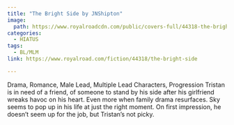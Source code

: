 ```yaml
---
title: "The Bright Side by JNShipton"
image:
  path: https://www.royalroadcdn.com/public/covers-full/44318-the-bright-side.jpg
categories:
  - HIATUS
tags:
  - BL/MLM
link: https://www.royalroad.com/fiction/44318/the-bright-side

---
```

Drama, Romance, Male Lead, Multiple Lead Characters, Progression
Tristan is in need of a friend, of someone to stand by his side after his girlfriend wreaks havoc on his heart. Even more when family drama resurfaces. Sky seems to pop up in his life at just the right moment. On first impression, he doesn’t seem up for the job, but Tristan’s not picky.